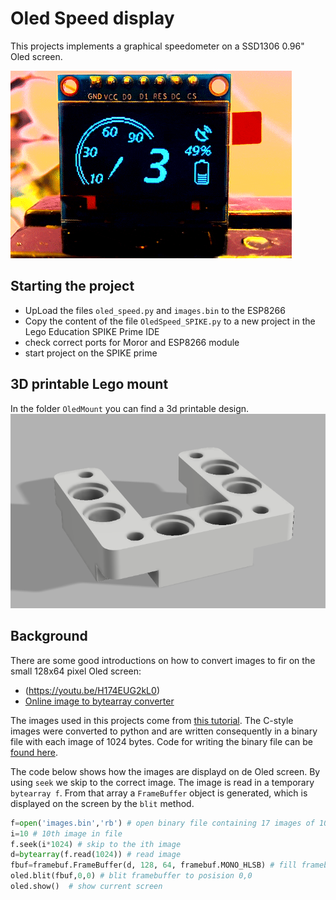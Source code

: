 # Oled Speed display

This projects implements a graphical speedometer on a SSD1306 0.96" Oled screen.

![plot](./images/text-image-anikation-oled.gif)


## Starting the project

- UpLoad the files `oled_speed.py` and `images.bin` to the ESP8266
- Copy the content of the file `OledSpeed_SPIKE.py` to a new project in the Lego Education SPIKE Prime IDE
- check correct ports for Moror and ESP8266 module
- start project on the SPIKE prime

## 3D printable Lego mount

In the folder `OledMount` you can find a 3d printable design.
 ![plot](./OledMount/OledLego.png)

## Background

There are some good introductions on how to convert images to fir on the small 128x64 pixel Oled screen:
- (https://youtu.be/H174EUG2kL0)
- [Online image to bytearray converter](http://javl.github.io/image2cpp/)

The images used in this projects come from [this tutorial](https://electropeak.com/learn/the-beginners-guide-to-display-text-image-animation-on-oled-display-by-arduino/). The C-style images were converted to python and are written consequently in a binary file with each image of 1024 bytes. Code for writing the binary file can be [found here](./CreateImages/write_images.py).

The code below shows how the images are displayd on de Oled screen. By using `seek` we skip to the correct image. The image is read in a temporary `bytearray f`. From that array a `FrameBuffer` object is generated, which is displayed on the screen by the `blit` method.

```python
f=open('images.bin','rb') # open binary file containing 17 images of 1024 bytes each for speeds as in array speeds
i=10 # 10th image in file
f.seek(i*1024) # skip to the ith image
d=bytearray(f.read(1024)) # read image
fbuf=framebuf.FrameBuffer(d, 128, 64, framebuf.MONO_HLSB) # fill framebuffer with image
oled.blit(fbuf,0,0) # blit framebuffer to posision 0,0
oled.show()  # show current screen
```
